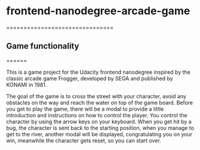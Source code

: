 # frontend-nanodegree-arcade-game
===============================

## Game functionality
======

This is a game project for the Udacity frontend nanodegree inspired by the classic arcade game Frogger, developed by SEGA and published by KONAMI in 1981.

The goal of the game is to cross the street with your character, avoid any obstacles on the way and reach the water on top of the game board.
Before you get to play the game, there will be a modal to provide a little introduction and instructions on how to control the player.
You control the character by using the arrow keys on your keyboard. When you get hit by a bug, the character is sent back to the starting position, when you manage to get to the river, another modal will be displayed, congratulating you on your win, meanwhile the character gets reset, so you can start over.